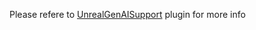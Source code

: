 Please refere to [UnrealGenAISupport](https://github.com/prajwalshettydev/UnrealGenAISupport) plugin for more info
